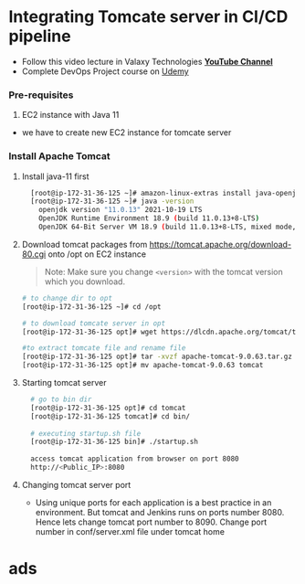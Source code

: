 # Integrating Tomcate server in CI/CD pipeline
- Follow this video lecture in Valaxy Technologies **[YouTube Channel](https://youtu.be/68WNroQBUts)**  
- Complete DevOps Project course on [Udemy](https://www.udemy.com/course/valaxy-devops/?referralCode=8147A5CF4C8C7D9E253F)  
### Pre-requisites
1. EC2 instance with Java 11 
  - we have to create new EC2 instance for tomcate server

### Install Apache Tomcat
1. Install java-11 first
   ```sh
     [root@ip-172-31-36-125 ~]# amazon-linux-extras install java-openjdk11
     [root@ip-172-31-36-125 ~]# java -version
       openjdk version "11.0.13" 2021-10-19 LTS
       OpenJDK Runtime Environment 18.9 (build 11.0.13+8-LTS)
       OpenJDK 64-Bit Server VM 18.9 (build 11.0.13+8-LTS, mixed mode, sharing)
   ```
  
2. Download tomcat packages from  https://tomcat.apache.org/download-80.cgi onto /opt on EC2 instance
   
   > Note: Make sure you change `<version>` with the tomcat version which you download. 
   ```sh 
   # to change dir to opt
   [root@ip-172-31-36-125 ~]# cd /opt
   
   # to download tomcate server in opt
   [root@ip-172-31-36-125 opt]# wget https://dlcdn.apache.org/tomcat/tomcat-9/v9.0.63/bin/apache-tomcat-9.0.63.tar.gz
   
   #to extract tomcate file and rename file
   [root@ip-172-31-36-125 opt]# tar -xvzf apache-tomcat-9.0.63.tar.gz
   [root@ip-172-31-36-125 opt]# mv apache-tomcat-9.0.63 tomcat
   
   ```
   
3. Starting tomcat server
   ```sh
     # go to bin dir
     [root@ip-172-31-36-125 opt]# cd tomcat
     [root@ip-172-31-36-125 tomcat]# cd bin/
     
     # executing startup.sh file
     [root@ip-172-31-36-125 bin]# ./startup.sh
     
     access tomcat application from browser on port 8080  
     http://<Public_IP>:8080
   ```
4. Changing tomcat server port
   -   Using unique ports for each application is a best practice in an environment. But tomcat and Jenkins runs on ports number 8080. Hence lets change tomcat port number to 8090. Change port number in conf/server.xml file under tomcat home

# ads
